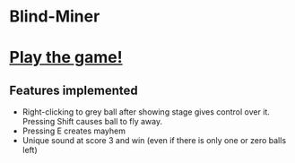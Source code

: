 # Blind-Miner

# [Play the game!](https://anuiel.github.io/Blind-Miner/game/Miner/)

## Features implemented
- Right-clicking to grey ball after showing stage gives control over it. Pressing Shift causes ball to fly away.
- Pressing E creates mayhem
- Unique sound at score 3 and win (even if there is only one or zero balls left)
